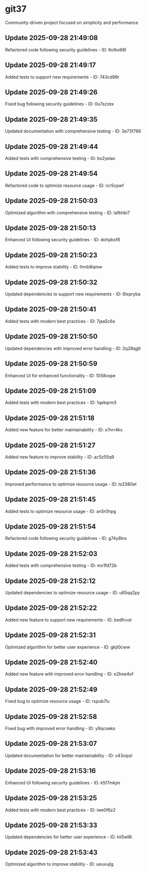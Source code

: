 # git37
Community-driven project focused on simplicity and performance

## Update 2025-09-28 21:49:08
Refactored code following security guidelines - ID: 6o9oi66l


## Update 2025-09-28 21:49:17
Added tests to support new requirements - ID: 743cd96r


## Update 2025-09-28 21:49:26
Fixed bug following security guidelines - ID: 0u7szzex


## Update 2025-09-28 21:49:35
Updated documentation with comprehensive testing - ID: 3e73f766


## Update 2025-09-28 21:49:44
Added tests with comprehensive testing - ID: bs2yeiax


## Update 2025-09-28 21:49:54
Refactored code to optimize resource usage - ID: rcr5cpwf


## Update 2025-09-28 21:50:03
Optimized algorithm with comprehensive testing - ID: iafbhbi7


## Update 2025-09-28 21:50:13
Enhanced UI following security guidelines - ID: dohpbsf8


## Update 2025-09-28 21:50:23
Added tests to improve stability - ID: lhmb8qmw


## Update 2025-09-28 21:50:32
Updated dependencies to support new requirements - ID: 6lxpryba


## Update 2025-09-28 21:50:41
Added tests with modern best practices - ID: 7jaa5c6a


## Update 2025-09-28 21:50:50
Updated dependencies with improved error handling - ID: 2q28qglt


## Update 2025-09-28 21:50:59
Enhanced UI for enhanced functionality - ID: 1058oxpe


## Update 2025-09-28 21:51:09
Added tests with modern best practices - ID: 1qekqrm3


## Update 2025-09-28 21:51:18
Added new feature for better maintainability - ID: s7nrr4kx


## Update 2025-09-28 21:51:27
Added new feature to improve stability - ID: ac5z55q9


## Update 2025-09-28 21:51:36
Improved performance to optimize resource usage - ID: ts2380et


## Update 2025-09-28 21:51:45
Added tests to optimize resource usage - ID: an5r0hpg


## Update 2025-09-28 21:51:54
Refactored code following security guidelines - ID: g74y8lnx


## Update 2025-09-28 21:52:03
Added tests with comprehensive testing - ID: mx1fd72b


## Update 2025-09-28 21:52:12
Updated dependencies to optimize resource usage - ID: u65qq2py


## Update 2025-09-28 21:52:22
Added new feature to support new requirements - ID: bedfcvst


## Update 2025-09-28 21:52:31
Optimized algorithm for better user experience - ID: gkjt0cww


## Update 2025-09-28 21:52:40
Added new feature with improved error handling - ID: e2hne4of


## Update 2025-09-28 21:52:49
Fixed bug to optimize resource usage - ID: rspub7lu


## Update 2025-09-28 21:52:58
Fixed bug with improved error handling - ID: y9qcoeko


## Update 2025-09-28 21:53:07
Updated documentation for better maintainability - ID: v43xipzl


## Update 2025-09-28 21:53:16
Enhanced UI following security guidelines - ID: k5f7mkjm


## Update 2025-09-28 21:53:25
Added tests with modern best practices - ID: iwe0f6z2


## Update 2025-09-28 21:53:33
Updated dependencies for better user experience - ID: kii5wl8i


## Update 2025-09-28 21:53:43
Optimized algorithm to improve stability - ID: ueuxujlg

